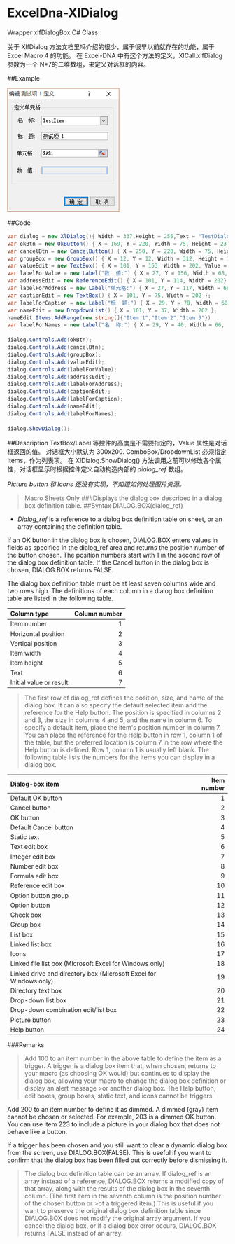 # ExcelDna-XlDialog
Wrapper xlfDialogBox C# Class

关于 XlfDialog 方法文档里吗介绍的很少，属于很早以前就存在的功能，属于Excel Macro 4 的功能。
在 Excel-DNA 中有这个方法的定义，XlCall.xlfDialog
参数为一个 N*7的二维数组，来定义对话框的内容。

##Example

![image](./images/simple1.png)

##Code
```C#
var dialog = new XlDialog(){ Width = 337,Height = 255,Text = "TestDialog"};
var okBtn = new OkButton() { X = 169, Y = 220, Width = 75, Height = 23, Text = "确 定" };
var cancelBtn = new CancelButton() { X = 250, Y = 220, Width = 75, Height = 23, Text = "取 消" };
var groupBox = new GroupBox() { X = 12, Y = 12, Width = 312, Height = 183, Text = "定义单元格" };
var valueEdit = new TextBox() { X = 101, Y = 153, Width = 202, Value = "" };
var labelForValue = new Label("数  值:") { X = 27, Y = 156, Width = 68, };
var addressEdit = new ReferenceEdit() { X = 101, Y = 114, Width = 202};
var labelForAddress = new Label("单元格:") { X = 27, Y = 117, Width = 68, };
var captionEdit = new TextBox() { X = 101, Y = 75, Width = 202 };
var labelForCaption = new Label("标  题:") { X = 29, Y = 78, Width = 68, };
var nameEdit = new DropdownList() { X = 101, Y = 37, Width = 202 };
nameEdit.Items.AddRange(new string[]{"Item 1","Item 2","Item 3"})
var labelForNames = new Label("名  称:") { X = 29, Y = 40, Width = 66, };

dialog.Controls.Add(okBtn);
dialog.Controls.Add(cancelBtn);
dialog.Controls.Add(groupBox);
dialog.Controls.Add(valueEdit);
dialog.Controls.Add(labelForValue);
dialog.Controls.Add(addressEdit);
dialog.Controls.Add(labelForAddress);
dialog.Controls.Add(captionEdit);
dialog.Controls.Add(labelForCaption);
dialog.Controls.Add(nameEdit);
dialog.Controls.Add(labelForNames);

dialog.ShowDialog();
```

##Description
TextBox/Label 等控件的高度是不需要指定的，Value 属性是对话框返回的值。
对话框大小默认为 300x200.
ComboBox/DropdownList 必须指定 Items，作为列表项。
在 XlDialog.ShowDialog() 方法调用之前可以修改各个属性，对话框显示时根据控件定义自动构造内部的 *dialog_ref* 数组。

*Picture button 和 Icons 还没有实现，不知道如何处理图片资源。*


>Macro Sheets Only
###Displays the dialog box described in a dialog box definition table.
##Syntax
DIALOG.BOX(dialog_ref)
- *Dialog_ref*    is a reference to a dialog box definition table on sheet, or an array containing the definition table.
>
 If an OK button in the dialog box is chosen, DIALOG.BOX enters values in fields as specified in the dialog_ref area and returns the position number of the button chosen. The position numbers start with 1 in the second row of the dialog box definition table.
 If the Cancel button in the dialog box is chosen, DIALOG.BOX returns FALSE.
>
The dialog box definition table must be at least seven columns wide and two rows high. The definitions of each column in a dialog box definition table are listed in the following table.
>
|Column type	    | Column number |
|:------------------|--------------:|
| Item number	    |              1|
| Horizontal position |            2|
| Vertical position |              3|
| Item width	    |              4|
| Item height	    |              5|
| Text	            |              6|
| Initial value or result |	       7|

>The first row of dialog_ref defines the position, size, and name of the dialog box. It can also specify the default selected item and the reference for the Help button. The position is specified in columns 2 and 3, the size in columns 4 and 5, and the name in column 6. To specify a default item, place the item's position number in column 7. You can place the reference for the Help button in row 1, column 1 of the table, but the preferred location is column 7 in the row where the Help button is defined. Row 1, column 1 is usually left blank.
The following table lists the numbers for the items you can display in a dialog box.
>
|Dialog-box item   |Item number |
|:-----------------|-----------:|
|Default OK button |           1|
| Cancel button |	           2|
| OK button |	               3|
| Default Cancel button |      4|
| Static text |	               5|
| Text edit box |              6|
| Integer edit box |           7|
| Number edit box |            8|
| Formula edit box |           9|
| Reference edit box |         10|
| Option button group |        11|
| Option button |              12|
| Check box |                  13|
| Group box |                  14|
| List box |	               15|
| Linked list box |	           16|
| Icons |                      17|
| Linked file list box (Microsoft Excel for Windows only) |18|
| Linked drive and directory box (Microsoft Excel for Windows only) |19|
| Directory text box |	       20|
| Drop-down list box |         21|
| Drop-down combination edit/list box |22|
| Picture button |	           23|
| Help button |	               24|
>
###Remarks

>Add 100 to an item number in the above table to define the item as a trigger. A trigger is a dialog box item that, when chosen, returns to your macro (as choosing OK would) but continues to display the dialog box, allowing your macro to change the dialog box definition or display an alert message >or another dialog box. The Help button, edit boxes, group boxes, static text, and icons cannot be triggers.
>
Add 200 to an item number to define it as dimmed. A dimmed (gray) item cannot be chosen or selected. For example, 203 is a dimmed OK button. You can use item 223 to include a picture in your dialog box that does not behave like a button.
>
If a trigger has been chosen and you still want to clear a dynamic dialog box from the screen, use DIALOG.BOX(FALSE). This is useful if you want to confirm that the dialog box has been filled out correctly before dismissing it.

>The dialog box definition table can be an array. If dialog_ref is an array instead of a reference, DIALOG.BOX returns a modified copy of that array, along with the results of the dialog box in the seventh column. (The first item in the seventh column is the position number of the chosen button or >of a triggered item.) This is useful if you want to preserve the original dialog box definition table since DIALOG.BOX does not modify the original array argument. If you cancel the dialog box, or if a dialog box error occurs, DIALOG.BOX returns FALSE instead of an array.
